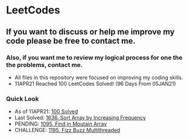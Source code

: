 # LeetCodes
## If you want to discuss or help me improve my code please be free to contact me.
### Also, if you want me to review my logical process for one the the problems, contact me.

- All files in this repository were focused on improving my coding skills.
- 11APR21 Reached 100 LeetCodes Solved! (96 Days From 05JAN21)

### Quick Look
- As of 11APR21: [100 Solved](https://leetcode.com/joeslee94/)
- Last Solved: [1636. Sort Array by Increasing Frequency](https://leetcode.com/problems/sort-array-by-increasing-frequency/)
- PENDING: [1095. Find in Moutain Array](https://leetcode.com/problems/find-in-mountain-array/)
- CHALLENGE: [1195. Fizz Buzz Multithreaded](https://leetcode.com/problems/fizz-buzz-multithreaded/)
